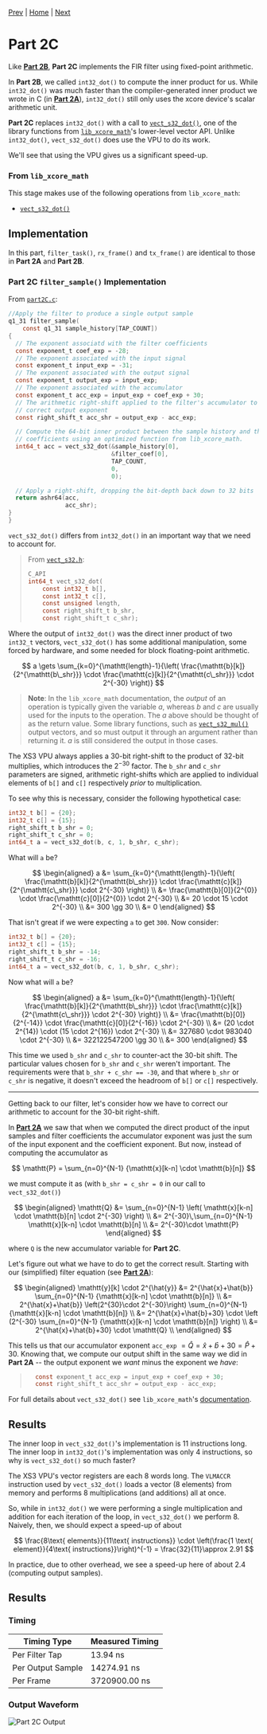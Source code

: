 
[Prev](stage4.md) | [Home](intro.md) | [Next](partC.md)

# Part 2C

Like [**Part 2B**](stage4.md), **Part 2C** implements the FIR filter
using fixed-point arithmetic. 

In **Part 2B**, we called `int32_dot()` to compute the inner product for us.
While `int32_dot()` was much faster than the compiler-generated inner product we
wrote in C (in [**Part 2A**](part2A.md)), `int32_dot()` still only uses the
xcore device's scalar arithmetic unit.

**Part 2C** replaces `int32_dot()` with a call to
[`vect_s32_dot()`](https://github.com/xmos/lib_xcore_math/blob/v2.1.1/lib_xcore_math/api/xmath/vect/vect_s32.h#L399-L480),
one of the library functions from
[`lib_xcore_math`](https://github.com/xmos/lib_xcore_math)'s lower-level vector
API. Unlike `int32_dot()`, `vect_s32_dot()` does use the VPU to do its work.

We'll see that using the VPU gives us a significant speed-up.

### From `lib_xcore_math`

This stage makes use of the following operations from `lib_xcore_math`:

* [`vect_s32_dot()`](TODO)

## Implementation

In this part, `filter_task()`, `rx_frame()` and `tx_frame()` are identical to
those in **Part 2A** and **Part 2B**.

### **Part 2C** `filter_sample()` Implementation

From [`part2C.c`](TODO):
```C
//Apply the filter to produce a single output sample
q1_31 filter_sample(
    const q1_31 sample_history[TAP_COUNT])
{
  // The exponent associatd with the filter coefficients
  const exponent_t coef_exp = -28;
  // The exponent associated with the input signal
  const exponent_t input_exp = -31;
  // The exponent associated with the output signal
  const exponent_t output_exp = input_exp;
  // The exponent associated with the accumulator
  const exponent_t acc_exp = input_exp + coef_exp + 30;
  // The arithmetic right-shift applied to the filter's accumulator to achieve the
  // correct output exponent
  const right_shift_t acc_shr = output_exp - acc_exp;

  // Compute the 64-bit inner product between the sample history and the filter
  // coefficients using an optimized function from lib_xcore_math.
  int64_t acc = vect_s32_dot(&sample_history[0], 
                             &filter_coef[0], 
                             TAP_COUNT, 
                             0, 
                             0);

  // Apply a right-shift, dropping the bit-depth back down to 32 bits
  return ashr64(acc, 
                acc_shr);
}
}
```

`vect_s32_dot()` differs from `int32_dot()` in an important way that we need to
account for.

> From [`vect_s32.h`](TODO):
> ```c
> C_API
> int64_t vect_s32_dot(
>     const int32_t b[],
>     const int32_t c[],
>     const unsigned length,
>     const right_shift_t b_shr,
>     const right_shift_t c_shr);
> ```

Where the output of `int32_dot()` was the direct inner product of two `int32_t`
vectors, `vect_s32_dot()` has some additional manipulation, some forced by
hardware, and some needed for block floating-point arithmetic.

$$
    a \gets \sum_{k=0}^{\mathtt{length}-1}{\left(
        \frac{\mathtt{b}[k]}{2^{\mathtt{b\_shr}}}
        \cdot
        \frac{\mathtt{c}[k]}{2^{\mathtt{c\_shr}}}
        \cdot 2^{-30}
    \right)}
$$

> **Note**: In the `lib_xcore_math` documentation, the _output_ of an operation
> is typically given the variable $a$, whereas $b$ and $c$ are usually used for
> the inputs to the operation. The $a$ above should be thought of as the return
> value. Some library functions, such as [`vect_s32_mul()`](TODO) output
> vectors, and so must output it through an argument rather than returning it.
> $a$ is still considered the output in those cases.

The XS3 VPU always applies a 30-bit right-shift to the product of 32-bit
multiplies, which introduces the $2^{-30}$ factor. The `b_shr` and `c_shr`
parameters are signed, arithmetic right-shifts which are applied to individual
elements of `b[]` and `c[]` respectively _prior_ to multiplication. 

To see why this is necessary, consider the following hypothetical case:

```C
int32_t b[] = {20};
int32_t c[] = {15};
right_shift_t b_shr = 0;
right_shift_t c_shr = 0;
int64_t a = vect_s32_dot(b, c, 1, b_shr, c_shr);
```

What will `a` be?

$$
\begin{aligned}
    a &= \sum_{k=0}^{\mathtt{length}-1}{\left(
        \frac{\mathtt{b}[k]}{2^{\mathtt{b\_shr}}}
        \cdot
        \frac{\mathtt{c}[k]}{2^{\mathtt{c\_shr}}}
        \cdot 2^{-30}
    \right)} \\
    &= \frac{\mathtt{b}[0]}{2^{0}}
        \cdot
        \frac{\mathtt{c}[0]}{2^{0}}
        \cdot 2^{-30} \\
    &= 20 \cdot 15 \cdot 2^{-30} \\
    &= 300 \gg 30 \\
    &= 0
\end{aligned}
$$

That isn't great if we were expecting `a` to get `300`. Now consider:

```C
int32_t b[] = {20};
int32_t c[] = {15};
right_shift_t b_shr = -14;
right_shift_t c_shr = -16;
int64_t a = vect_s32_dot(b, c, 1, b_shr, c_shr);
```

Now what will `a` be?

$$
\begin{aligned}
    a &= \sum_{k=0}^{\mathtt{length}-1}{\left(
        \frac{\mathtt{b}[k]}{2^{\mathtt{b\_shr}}}
        \cdot
        \frac{\mathtt{c}[k]}{2^{\mathtt{c\_shr}}}
        \cdot 2^{-30}
    \right)} \\
    &= \frac{\mathtt{b}[0]}{2^{-14}}
        \cdot
        \frac{\mathtt{c}[0]}{2^{-16}}
        \cdot 2^{-30} \\
    &= (20 \cdot 2^{14}) \cdot (15 \cdot 2^{16}) \cdot 2^{-30} \\
    &= 327680 \cdot 983040 \cdot 2^{-30} \\
    &= 322122547200 \gg 30 \\
    &= 300
\end{aligned}
$$

This time we used `b_shr` and `c_shr` to counter-act the 30-bit shift. The
particular values chosen for `b_shr` and `c_shr` weren't important. The
requirements were that `b_shr + c_shr == -30`, and that where `b_shr` or `c_shr`
is negative, it doesn't exceed the headroom of `b[]` or `c[]` respectively.


---

Getting back to our filter, let's consider how we have to correct our arithmetic to account for the 30-bit right-shift.

In [**Part 2A**](part2A.md) we saw that when we computed the direct product of
the input samples and filter coefficients the accumulator exponent was just the
sum of the input exponent and the coefficient exponent. But now, instead of computing the accumulator as

$$
\mathtt{P} =  \sum_{n=0}^{N-1} {\mathtt{x}[k-n] \cdot \mathtt{b}[n]}
$$

we must compute it as (with `b_shr = c_shr = 0` in our call to `vect_s32_dot()`)

$$
\begin{aligned}
\mathtt{Q} 
&= \sum_{n=0}^{N-1} \left( \mathtt{x}[k-n] \cdot \mathtt{b}[n] \cdot 2^{-30} \right) \\
&= 2^{-30}\,\sum_{n=0}^{N-1} \mathtt{x}[k-n] \cdot \mathtt{b}[n] \\
&= 2^{-30}\cdot \mathtt{P}
\end{aligned}
$$

where $\mathtt{Q}$ is the new accumulator variable for **Part 2C**.

Let's figure out what we have to do to get the correct result. Starting with our
(simplified) filter equation (see [**Part 2A**](part2A.md)):

$$
\begin{aligned}
\mathtt{y}[k] \cdot 2^{\hat{y}} 
  &= 2^{\hat{x}+\hat{b}} 
  \sum_{n=0}^{N-1} {\mathtt{x}[k-n] \cdot \mathtt{b}[n]}   \\ 
  &= 2^{\hat{x}+\hat{b}} \left(2^{30}\cdot 2^{-30}\right) 
  \sum_{n=0}^{N-1} {\mathtt{x}[k-n] \cdot \mathtt{b}[n]}   \\ 
  &= 2^{\hat{x}+\hat{b}+30} \cdot \left (2^{-30}
  \sum_{n=0}^{N-1} {\mathtt{x}[k-n] \cdot \mathtt{b}[n]} \right)   \\ 
  &= 2^{\hat{x}+\hat{b}+30} \cdot \mathtt{Q}  \\ 
\end{aligned}
$$

This tells us that our accumulator exponent `acc_exp` $=\hat{Q} = \hat{x}+\hat{b}+30 = \hat{P}+30$.  Knowing that, we compute our output shift in the same way we did in **Part 2A** -- the output exponent we _want_ minus the exponent we _have_:

> ```c
>   const exponent_t acc_exp = input_exp + coef_exp + 30;
>   const right_shift_t acc_shr = output_exp - acc_exp;
> ```

For full details about `vect_s32_dot()` see `lib_xcore_math`'s [documentation](https://github.com/xmos/lib_xcore_math/blob/v2.1.1/lib_xcore_math/api/xmath/vect/vect_s32.h#L399-L480).

## Results

The inner loop in `vect_s32_dot()`'s implementation is 11 instructions long. The inner loop in `int32_dot()`'s implementation was only 4 instructions, so why is `vect_s32_dot()` so much faster?

The XS3 VPU's vector registers are each 8 words long. The `VLMACCR` instruction used by `vect_s32_dot()` loads a vector (8 elements) from memory and performs 8 multiplications (and additions) all at once.

So, while in `int32_dot()` we were performing a single multiplication and addition for each iteration of the loop, in `vect_s32_dot()` we perform 8. Naively, then, we should expect a speed-up of about

$$
  \frac{8\text{ elements}}{11\text{ instructions}} \cdot \left(\frac{1 \text{ element}}{4\text{ instructions}}\right)^{-1} = \frac{32}{11}\approx 2.91
$$

In practice, due to other overhead, we see a speed-up here of about $2.4$ (computing output samples).

## Results

### Timing

| Timing Type       | Measured Timing
|-------------------|-----------------------
| Per Filter Tap    | 13.94 ns
| Per Output Sample | 14274.91 ns
| Per Frame         | 3720900.00 ns

### Output Waveform

![**Part 2C** Output](img/part2C.png)